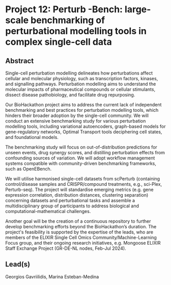# Project 12: Perturb -Bench: large-scale benchmarking of perturbational modelling tools in complex single-cell data

## Abstract

Single-cell perturbation modelling delineates how perturbations affect cellular and molecular physiology, such as transcription factors, kinases, and signalling pathways. Perturbation modelling aims to understand the molecular impacts of pharmaceutical compounds or cellular stimulants, dissect disease pathobiology, and facilitate drug repurposing.

Our BioHackathon project aims to address the current lack of independent benchmarking and best practices for perturbation modelling tools, which hinders their broader adoption by the single-cell community. We will conduct an extensive benchmarking study for various perturbation modelling tools, including variational autoencoders, graph-based models for gene-regulatory networks, Optimal Transport tools deciphering cell states, and foundational models.

The benchmarking study will focus on out-of-distribution predictions for unseen events, drug synergy scores, and distilling perturbation effects from confounding sources of variation. We will adopt workflow management systems compatible with community-driven benchmarking frameworks, such as OpenEBench.

We will utilise harmonised single-cell datasets from scPerturb (containing control/disease samples and CRISPR/compound treatments, e.g., sci-Plex, Perturb-seq). The project will standardise emerging metrics (e.g. gene expression correlation, distribution distances, clustering separation) concerning datasets and perturbational tasks and assemble a multidisciplinary group of participants to address biological and computational-mathematical challenges.

Another goal will be the creation of a continuous repository to further develop benchmarking efforts beyond the BioHackathon’s duration. The project's feasibility is supported by the expertise of the leads, who are members of the ELIXIR Single Cell Omics Community/Machine-Learning Focus group, and their ongoing research initiatives, e.g. Mongoose ELIXIR Staff Exchange Project (GR-DE-NL nodes, Feb-Jul 2024).

## Lead(s)

Georgios Gavriilidis, Marina Esteban-Medina

